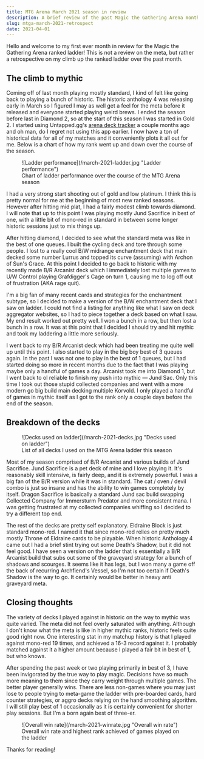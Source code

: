 ```yaml
---
title: MTG Arena March 2021 season in review
description: A brief review of the past Magic the Gathering Arena monthly ladder season for both standard and historic.
slug: mtga-march-2021-retrospect
date: 2021-04-01
---
```


Hello and welcome to my first ever month in review for the Magic the Gathering Arena ranked ladder! This is not a review on the meta, but rather a retrospective on my climb up the ranked ladder over the past month.

## The climb to mythic

Coming off of last month playing mostly standard, I kind of felt like going back to playing a bunch of historic. The historic anthology 4 was releasing early in March so I figured I may as well get a feel for the meta before it released and everyone started playing weird brews. I ended the season before last in Diamond 2, so at the start of this season I was started in Gold 2. I started using Untapped.gg's <a href="https://mtga.untapped.gg/" target="_blank" rel="nofollow noreferrer noopener" class="link external-link">arena deck tracker</a> a couple months ago and oh man, do I regret not using this app earlier. I now have a ton of historical data for all of my matches and it conveniently plots it all out for me. Below is a chart of how my rank went up and down over the course of the season.

<figure>
  ![Ladder performance](/march-2021-ladder.jpg "Ladder performance")
  <figcaption>Chart of ladder performance over the course of the MTG Arena season</figcaption>
</figure>

I had a very strong start shooting out of gold and low platinum. I think this is pretty normal for me at the beginning of most new ranked seasons. However after hitting mid plat, I had a fairly modest climb towards diamond. I will note that up to this point I was playing mostly Jund Sacrifice in best of one, with a little bit of mono-red in standard in between some longer historic sessions just to mix things up.

After hitting diamond, I decided to see what the standard meta was like in the best of one queues. I built the cycling deck and tore through some people. I lost to a really cool B/W midrange enchantment deck that main decked some number <card-link name='Lurrus of the Dream-Den'>Lurrus</card-link> and topped its curve (assuming) with <card-link>Archon of Sun's Grace</card-link>. At this point I decided to go back to historic with my recently made B/R Arcanist deck which I immediately lost multiple games to U/W Control playing <card-link>Grafdigger's Cage</card-link> on turn 1, causing me to log off out of frustration (AKA rage quit).

I'm a big fan of many recent cards and strategies for the enchantment subtype, so I decided to make a version of the B/W enchantment deck that I saw on ladder. I could not find a listing for anything like what I saw on deck aggregator websites, so I had to piece together a deck based on what I saw. My end result worked out pretty well. I won a bunch in a row, but then lost a bunch in a row. It was at this point that I decided I should try and hit mythic and took my laddering a little more seriously.

I went back to my B/R Arcanist deck which had been treating me quite well up until this point. I also started to play in the big boy best of 3 queues again. In the past I was not one to play in the best of 1 queues, but I had started doing so more in recent months due to the fact that I was playing maybe only a handful of games a day. Arcanist took me into Diamond 1, but I went back to ol reliable to finish my push into mythic &mdash; Jund Sac. Only this time I took out those stupid <card-link name='Collected Company'>collected companies</card-link> and went with a more modern go big build main decking multiple <card-link name='Korvold, Fae-Cursed King'>Korvold</card-link>. I only played a handful of games in mythic itself as I got to the rank only a couple days before the end of the season.

## Breakdown of the decks

<figure>
  ![Decks used on ladder](/march-2021-decks.jpg "Decks used on ladder")
  <figcaption>List of all decks I used on the MTG Arena ladder this season</figcaption>
</figure>

Most of my season comprised of B/R Arcanist and various builds of Jund Sacrifice. Jund Sacrifice is a pet deck of mine and I love playing it. It's reasonably skill intensive, is fairly deep, and it is extremely powerful. I was a big fan of the B/R version while it was in standard. The <card-link name='Cauldron Familiar'>cat</card-link> / <card-link name="Witch's Oven">oven</card-link> / <card-link name='Mayhem Devil'>devil</card-link> combo is just so insane and has the ability to win games completely by itself. Dragon Sacrifice is basically a standard Jund sac build swapping <card-link>Collected Company</card-link> for <card-link>Immersturm Predator</card-link> and more consistent mana. I was getting frustrated at my <card-link name='Collected Company'>collected companies</card-link> whiffing so I decided to try a different top end.

The rest of the decks are pretty self explanatory. Eldraine Block is just standard mono-red. I named it that since mono-red relies on pretty much mostly Throne of Eldraine cards to be playable. When historic Anthology 4 came out I had a brief stint trying out some <card-link>Death's Shadow</card-link>, but it did not feel good. I have seen a version on the ladder that is essentially a B/R Arcanist build that subs out some of the graveyard strategy for a bunch of <card-link name="Death's Shadow">shadows</card-link> and <card-link name="Scourge of the Skyclaves">scourges</card-link>. It seems like it has legs, but I won many a game off the back of recurring <card-link>Archfiend's Vessel</card-link>, so I'm not too certain if <card-link>Death's Shadow</card-link> is the way to go. It certainly would be better in heavy anti graveyard meta.

## Closing thoughts

The variety of decks I played against in historic on the way to mythic was quite varied. The meta did not feel overly saturated with anything. Although I don't know what the meta is like in higher mythic ranks, historic feels quite good right now. One interesting stat in my matchup history is that I played against mono-red 19 times, and achieved a 16-3 record against it. I probably matched against it a higher amount because I played a fair bit in best of 1, but who knows.

After spending the past week or two playing primarily in best of 3, I have been invigorated by the true way to play magic. Decisions have so much more meaning to them since they carry weight through multiple games. The better player generally wins. There are less non-games where you may just lose to people trying to meta-game the ladder with pre-boarded cards, hard counter strategies, or aggro decks relying on the hand smoothing algorithm. I will still play best of 1 occasionally as it is certainly convenient for shorter play sessions. But I'm a born again best of three-er.

<figure>
  ![Overall win rate](/march-2021-winrate.jpg "Overall win rate")
  <figcaption>Overall win rate and highest rank achieved of games played on the ladder</figcaption>
</figure>

Thanks for reading!